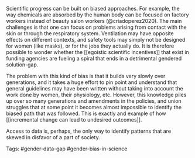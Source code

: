 Scientific progress can be built on biased approaches. For example, the way chemicals are absorbed by the human body can be focused on factory workers instead of beauty salon workers (@criadoperez2020). The main challenges is that one can focus on problems arising from contact with the skin or through the respiratory system. Ventilation may have opposite effects on different contexts, and safety tools may simply not be designed for women (like masks), or for the jobs they actually do. It is therefore possible to wonder whether the [[egoistic scientific incentives]] that exist in funding agencies are fueling a spiral that ends in a detrimental gendered solution-gap. 

The problem with this kind of bias is that it builds very slowly over generations, and it takes a huge effort to pin point and understand that general guidelines may have been written without taking into account the work done by women, their physiology, etc. However, this knowledge piles up over so many generations and amendments in the policies, and union struggles that at some point it becomes almost impossible to identify the biased path that was followed. This is exactly and example of how [[incremental change can lead to undesired outcomes]]. 

Access to data is, perhaps, the only way to identify patterns that are skewed in disfavor of a part of society. 

Tags: #gender-data-gap #gender-bias-in-science
